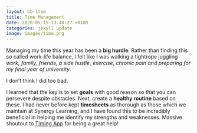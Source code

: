 ```yaml
---
layout: bb-item
title: Time Management
date: 2020-05-15 13:40:27 +0100
categories: jekyll update
image: images/time.png
---
```

Managing my time this year has been a **big hurdle**. Rather than finding this so called work-life balance, I felt like I was walking a tightrope juggling *work, family, friends, a side hustle, exercise, chronic pain and preparing for my final year of university*.
 
I don’t think I did too bad.
 
I learned that the key is to set **goals** with good reason so that you can persevere despite obstacles. Next, create a **healthy routine** based on these. I had never before kept **timesheets** as thorough as those which we maintain at Synergy Learning, and I have found this to be incredibly beneficial in helping me identify my strengths and weaknesses. Massive shoutout to [Timing App](https://timingapp.com/?lang=en) for being a great help!

